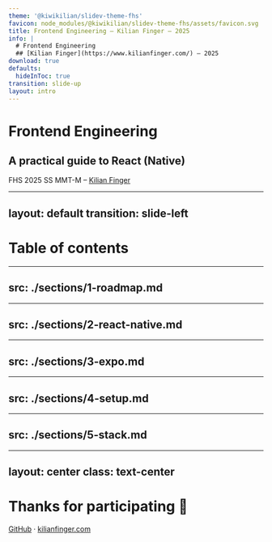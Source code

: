 ```yaml
---
theme: '@kiwikilian/slidev-theme-fhs'
favicon: node_modules/@kiwikilian/slidev-theme-fhs/assets/favicon.svg
title: Frontend Engineering – Kilian Finger – 2025
info: |
  # Frontend Engineering
  ## [Kilian Finger](https://www.kilianfinger.com/) – 2025
download: true
defaults: 
  hideInToc: true
transition: slide-up
layout: intro
---
```


# Frontend Engineering

## A practical guide to React (Native)

FHS 2025 SS MMT-M – [Kilian Finger](https://www.kilianfinger.com/)

---
layout: default
transition: slide-left
---

# Table of contents

<Toc minDepth="1" maxDepth="1"></Toc>

---
src: ./sections/1-roadmap.md
---

---
src: ./sections/2-react-native.md
---

---
src: ./sections/3-expo.md
---

---
src: ./sections/4-setup.md
---

---
src: ./sections/5-stack.md
---

---
layout: center
class: text-center
---

# Thanks for participating 👋

[GitHub](https://github.com/KiwiKilian/fhs-slides/tree/main/2025-ss-mmt-m-frontend-engineering) · [kilianfinger.com](https://www.kilianfinger.com/)
